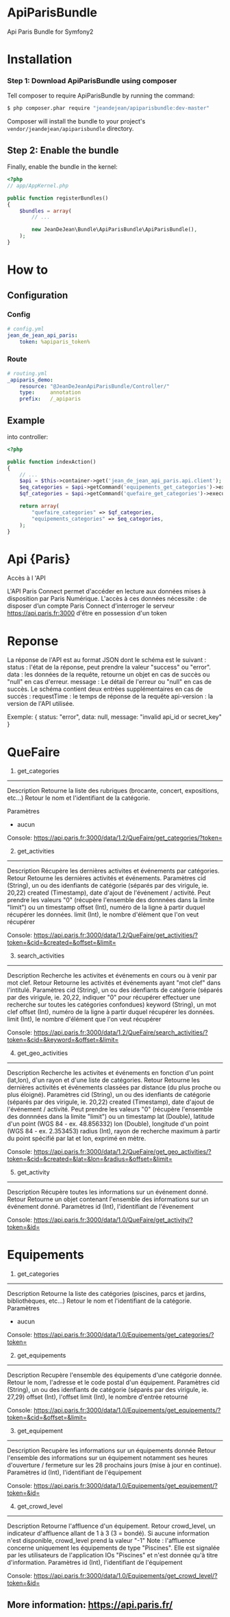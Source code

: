 ApiParisBundle
==============

Api Paris Bundle for Symfony2


# Installation


### Step 1: Download ApiParisBundle using composer

Tell composer to require ApiParisBundle by running the command:

``` bash
$ php composer.phar require "jeandejean/apiparisbundle:dev-master"
```

Composer will install the bundle to your project's `vendor/jeandejean/apiparisbundle` directory.


## Step 2: Enable the bundle

Finally, enable the bundle in the kernel:

``` php
<?php
// app/AppKernel.php

public function registerBundles()
{
    $bundles = array(
        // ...

        new JeanDeJean\Bundle\ApiParisBundle\ApiParisBundle(),
    );
}
```

# How to

## Configuration

### Config
```yml
# config.yml
jean_de_jean_api_paris:
	token: %apiparis_token%

```

### Route
```yml
# routing.yml
_apiparis_demo:
    resource: "@JeanDeJeanApiParisBundle/Controller/"
    type:     annotation
    prefix:   /_apiparis

```

## Example

into controller:

``` php
<?php

public function indexAction()
{
    // ...
    $api = $this->container->get('jean_de_jean_api_paris.api.client');
    $eq_categories = $api->getCommand('equipements_get_categories')->execute();
    $qf_categories = $api->getCommand('quefaire_get_categories')->execute();

    return array(
        "quefaire_categories" => $qf_categories,
        "equipements_categories" => $eq_categories,
    );
}
```


Api {Paris}
========================

Accès à l 'API

L'API Paris Connect permet d'accéder en lecture aux données mises à disposition par Paris Numérique.
L'accès à ces données nécessite :
de disposer d’un compte Paris Connect
d’interroger le serveur https://api.paris.fr:3000
d'être en possession d'un token

Reponse
=======================
La réponse de l'API est au format JSON dont le schéma est le suivant :
status : l'état de la réponse, peut prendre la valeur "success" ou "error".
data : les données de la requête, retourne un objet en cas de succès ou "null" en cas d'erreur.
message : Le détail de l'erreur ou "null" en cas de succès.
Le schéma contient deux entrées supplémentaires en cas de succès :
requestTime : le temps de réponse de la requête
api-version : la version de l'API utilisée.

Exemple: { status: "error", data: null, message: "invalid api_id or secret_key" }


QueFaire
======================


1) get_categories
----------------------------------

Description
Retourne la liste des rubriques (brocante, concert, expositions, etc...)
Retour
le nom et l'identifiant de la catégorie.

Paramètres
 - aucun

Console: https://api.paris.fr:3000/data/1.2/QueFaire/get_categories/?token=


2) get_activities
----------------------------------

Description
Récupère les dernières activites et événements par catégories.
Retour
Retourne les dernières activités et événements.
Paramètres
cid (String), un ou des idenfiants de catégorie (séparés par des virigule, ie. 20,22)
created (Timestamp), date d'ajout de l'événement / activité. Peut prendre les valeurs "0" (récupère l'ensemble des donnnées dans la limite "limit") ou un timestamp
offset (Int), numéro de la ligne à partir duquel récupérer les données.
limit (Int), le nombre d'élément que l'on veut récupérer

Console: https://api.paris.fr:3000/data/1.2/QueFaire/get_activities/?token=&cid=&created=&offset=&limit=


3) search_activities
----------------------------------

Description
Recherche les activites et événements en cours ou à venir par mot clef.
Retour
Retourne les activités et événements ayant "mot clef" dans l'intitulé.
Paramètres
cid (String), un ou des idenfiants de catégorie (séparés par des virigule, ie. 20,22, indiquer "0" pour récupérer effectuer une recherche sur toutes les catégories confondues)
keyword (String), un mot clef
offset (Int), numéro de la ligne à partir duquel récupérer les données.
limit (Int), le nombre d'élément que l'on veut récupérer

Console: https://api.paris.fr:3000/data/1.2/QueFaire/search_activities/?token=&cid=&keyword=&offset=&limit=


4) get_geo_activities
----------------------------------

Description
Recherche les activites et événements en fonction d'un point (lat,lon), d'un rayon et d'une liste de catégories.
Retour
Retourne les dernières activités et événements classées par distance (du plus proche ou plus éloigné).
Paramètres
cid (String), un ou des idenfiants de catégorie (séparés par des virigule, ie. 20,22)
created (Timestamp), date d'ajout de l'événement / activité. Peut prendre les valeurs "0" (récupère l'ensemble des donnnées dans la limite "limit") ou un timestamp
lat (Double), latitude d'un point (WGS 84 - ex. 48.856332)
lon (Double), longitude d'un point (WGS 84 - ex. 2.353453)
radius (Int), rayon de recherche maximum à partir du point spécifié par lat et lon, exprimé en mètre.

Console: https://api.paris.fr:3000/data/1.2/QueFaire/get_geo_activities/?token=&cid=&created=&lat=&lon=&radius=&offset=&limit=


5) get_activity
----------------------------------

Description
Récupère toutes les informations sur un événement donné.
Retour
Retourne un objet contenant l'ensemble des informations sur un événement donné.
Paramètres
id (Int), l'identifiant de l'évenement

Console: https://api.paris.fr:3000/data/1.0/QueFaire/get_activity/?token=&id=


Equipements
======================


1) get_categories
----------------------------------

Description
Retourne la liste des catégories (piscines, parcs et jardins, bibliothèques, etc...)
Retour
le nom et l'identifiant de la catégorie.
Paramètres
 - aucun

Console: https://api.paris.fr:3000/data/1.0/Equipements/get_categories/?token=


2) get_equipements
----------------------------------

Description
Recupère l'ensemble des équipements d'une catégorie donnée.
Retour
le nom, l'adresse et le code postal d'un équipement.
Paramètres
cid (String), un ou des idenfiants de catégorie (séparés par des virigule, ie. 27,29)
offset (Int), l'offset
limit (Int), le nombre d'entrée retourné

Console: https://api.paris.fr:3000/data/1.0/Equipements/get_equipements/?token=&cid=&offset=&limit=


3) get_equipement
----------------------------------

Description
Recupère les informations sur un équipements donnée
Retour
l'ensemble des informations sur un équipement notamment ses heures d'ouverture / fermeture sur les 28 prochains jours (mise à jour en continue).
Paramètres
id (Int), l'identifiant de l'équipement

Console: https://api.paris.fr:3000/data/1.0/Equipements/get_equipement/?token=&id=


4) get_crowd_level
----------------------------------

Description
Retourne l'affluence d'un équipement.
Retour
crowd_level, un indicateur d'affluence allant de 1 à 3 (3 = bondé).
Si aucune information n'est disponible, crowd_level prend la valeur "-1"
Note : l'affluence concerne uniquement les équipements de type "Piscines". Elle est signalée par les utilisateurs de l'application IOs "Piscines" et n'est donnée qu'à titre d'information.
Paramètres
id (Int), l'identifiant de l'équipement

Console: https://api.paris.fr:3000/data/1.0/Equipements/get_crowd_level/?token=&id=


More information: https://api.paris.fr/
-
